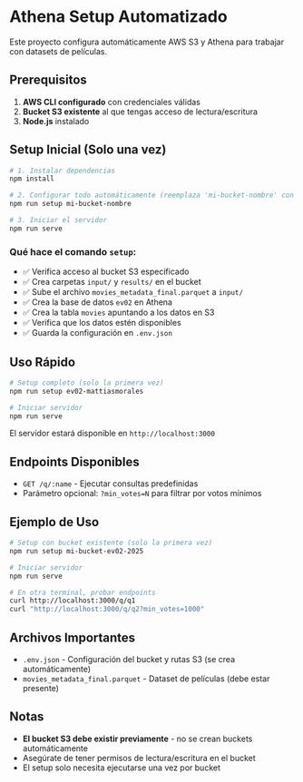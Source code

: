 # Athena Setup Automatizado

Este proyecto configura automáticamente AWS S3 y Athena para trabajar con datasets de películas.

## Prerequisitos

1. **AWS CLI configurado** con credenciales válidas
2. **Bucket S3 existente** al que tengas acceso de lectura/escritura
3. **Node.js** instalado

## Setup Inicial (Solo una vez)

```bash
# 1. Instalar dependencias
npm install

# 2. Configurar todo automáticamente (reemplaza 'mi-bucket-nombre' con tu bucket existente)
npm run setup mi-bucket-nombre

# 3. Iniciar el servidor
npm run serve
```

### Qué hace el comando `setup`:
- ✅ Verifica acceso al bucket S3 especificado
- ✅ Crea carpetas `input/` y `results/` en el bucket
- ✅ Sube el archivo `movies_metadata_final.parquet` a `input/`
- ✅ Crea la base de datos `ev02` en Athena
- ✅ Crea la tabla `movies` apuntando a los datos en S3
- ✅ Verifica que los datos estén disponibles
- ✅ Guarda la configuración en `.env.json`

## Uso Rápido

```bash
# Setup completo (solo la primera vez)
npm run setup ev02-mattiasmorales

# Iniciar servidor
npm run serve
```

El servidor estará disponible en `http://localhost:3000`

## Endpoints Disponibles

- `GET /q/:name` - Ejecutar consultas predefinidas
- Parámetro opcional: `?min_votes=N` para filtrar por votos mínimos

## Ejemplo de Uso

```bash
# Setup con bucket existente (solo la primera vez)
npm run setup mi-bucket-ev02-2025

# Iniciar servidor
npm run serve

# En otra terminal, probar endpoints
curl http://localhost:3000/q/q1
curl "http://localhost:3000/q/q2?min_votes=1000"
```

## Archivos Importantes

- `.env.json` - Configuración del bucket y rutas S3 (se crea automáticamente)
- `movies_metadata_final.parquet` - Dataset de películas (debe estar presente)

## Notas

- **El bucket S3 debe existir previamente** - no se crean buckets automáticamente
- Asegúrate de tener permisos de lectura/escritura en el bucket
- El setup solo necesita ejecutarse una vez por bucket
